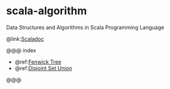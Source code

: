 # scala-algorithm

Data Structures and Algorithms in Scala Programming Language

@link:[Scaladoc](api/index.html)

@@@ index

* @ref:[Fenwick Tree](fenwick.md)
* @ref:[Disjoint Set Union](dsu.md)

@@@